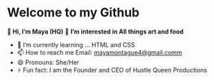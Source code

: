 # Welcome to my Github
**👋 Hi, I’m Maya (HQ)**
👀 **I’m interested in All things art and food**
- 🌱 I’m currently learning ... HTML and CSS
- 📫 How to reach me Email: mayamontague4@gmail.comm 
- 😄 Pronouns: She/Her
- ⚡ Fun fact: I am the Founder and CEO of Hustle Queen Productions

<!---
hturayam11/hturayam11 is a ✨ special ✨ repository because its `README.md` (this file) appears on your GitHub profile.
You can click the Preview link to take a look at your changes.
--->
